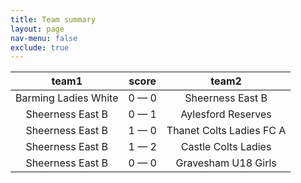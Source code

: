 ```yaml
---
title: Team summary
layout: page
nav-menu: false
exclude: true
---
```




|        team1         |    score    |          team2           |
|:--------------------:|:-----------:|:------------------------:|
| Barming Ladies White | 0 &mdash; 0 |     Sheerness East B     |
|   Sheerness East B   | 0 &mdash; 1 |    Aylesford Reserves    |
|   Sheerness East B   | 1 &mdash; 0 | Thanet Colts Ladies FC A |
|   Sheerness East B   | 1 &mdash; 2 |   Castle Colts Ladies    |
|   Sheerness East B   | 0 &mdash; 0 |   Gravesham U18 Girls    |

 <br /><br /><br />